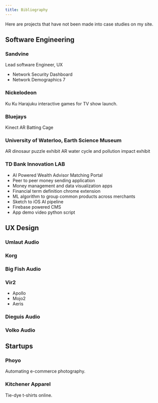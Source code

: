```yaml
---
title: Bibliography
---
```

<!-- WIP don't publish yet, incomplete list.
Need photos etc -->

Here are projects that have not been made into case studies on my site.

## Software Engineering

### Sandvine
Lead software Engineer, UX
- Network Security Dashboard
- Network Demographics 7

### Nickelodeon
Ku Ku Harajuku interactive games for TV show launch.

### Bluejays
Kinect AR Batting Cage

### University of Waterloo, Earth Science Museum
AR dinosaur puzzle exhibit
AR water cycle and pollution impact exhibit

### TD Bank Innovation LAB
- AI Powered Wealth Advisor Matching Portal
- Peer to peer money sending application
- Money management and data visualization apps
- Financial term definition chrome extension
- ML algorithm to group common products across merchants
- Sketch to iOS AI pipeline
- Firebase powered CMS
- App demo video python script

## UX Design

### Umlaut Audio

### Korg

### Big Fish Audio

### Vir2
- Apollo
- Mojo2
- Aeris

### Dieguis Audio

### Volko Audio

## Startups

### Phoyo
Automating e-commerce photography.

### Kitchener Apparel
Tie-dye t-shirts online.

